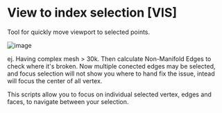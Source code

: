# View to index selection [VIS]
Tool for quickly move viewport to selected points.

![image](https://user-images.githubusercontent.com/84092569/156342878-6e1d7078-434e-47fe-a38c-c150eee3c597.png)

ej. Having complex mesh > 30k. Then calculate Non-Manifold Edges to check where it's broken.
Now multiple conected edges may be selected, and focus selection will not show you where to hand fix the issue, intead will focus the center of all vertex.

This scripts allow you to focus on individual selected vertex, edges and faces, to navigate between your selection.
